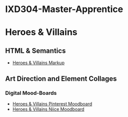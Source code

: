 # IXD304-Master-Apprentice

# Heroes & Villains

## HTML & Semantics
- [Heroes & Villains Markup](https://evamariagarcia.github.io/IXD304-Master-Apprentice/index.html)

## Art Direction and Element Collages
### Digital Mood-Boards
- [Heroes & Villains Pinterest Moodboard](https://www.pinterest.co.uk/evagarcia98/heros-and-villians/) 
- [Heroes & Villains Niice Moodboard](https://niice.co/m/a0e5b1662cc296f832c294b7f07ff1aa) 

